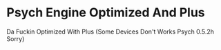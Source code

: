 # Psych Engine Optimized And Plus
Da Fuckin Optimized With Plus
(Some Devices Don't Works Psych 0.5.2h Sorry)
